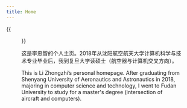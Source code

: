 ```yaml
---
title: Home
---
```


{{<figure src="https://raw.githubusercontent.com/zhongzhili/zhongzhili.github.io/master/static/media/person.jpg" title="On the Shang hai in 2023.11." width="266">}}

这是李忠智的个人主页。2018年从沈阳航空航天大学计算机科学与技术专业毕业后，我到复旦大学读硕士（航空器与计算机交叉方向）。

This is Li Zhongzhi’s personal homepage. After graduating from Shenyang University of Aeronautics and Astronautics in 2018, majoring in computer science and technology, I went to Fudan University to study for a master's degree (intersection of aircraft and computers).